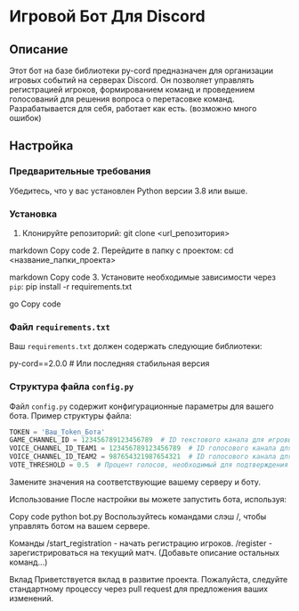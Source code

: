 # Игровой Бот Для Discord

## Описание

Этот бот на базе библиотеки py-cord предназначен для организации игровых событий на серверах Discord. Он позволяет управлять регистрацией игроков, формированием команд и проведением голосований для решения вопроса о перетасовке команд.
Разрабатывается для себя, работает как есть. (возможно много ошибок)
## Настройка

### Предварительные требования

Убедитесь, что у вас установлен Python версии 3.8 или выше.

### Установка

1. Клонируйте репозиторий:
git clone <url_репозитория>

markdown
Copy code
2. Перейдите в папку с проектом:
cd <название_папки_проекта>

markdown
Copy code
3. Установите необходимые зависимости через `pip`:
pip install -r requirements.txt

go
Copy code

### Файл `requirements.txt`

Ваш `requirements.txt` должен содержать следующие библиотеки:

py-cord==2.0.0 # Или последняя стабильная версия



### Структура файла `config.py`

Файл `config.py` содержит конфигурационные параметры для вашего бота. Пример структуры файла:

```python
TOKEN = 'Ваш_Token_Бота'
GAME_CHANNEL_ID = 123456789123456789  # ID текстового канала для игровых уведомлений
VOICE_CHANNEL_ID_TEAM1 = 123456789123456789  # ID голосового канала для первой команды
VOICE_CHANNEL_ID_TEAM2 = 987654321987654321  # ID голосового канала для второй команды
VOTE_THRESHOLD = 0.5  # Процент голосов, необходимый для подтверждения решения
```
Замените значения на соответствующие вашему серверу и боту.

Использование
После настройки вы можете запустить бота, используя:

Copy code
python bot.py
Воспользуйтесь командами слэш /, чтобы управлять ботом на вашем сервере.

Команды
/start_registration - начать регистрацию игроков.
/register - зарегистрироваться на текущий матч.
(Добавьте описание остальных команд...)

Вклад
Приветствуется вклад в развитие проекта. Пожалуйста, следуйте стандартному процессу через pull request для предложения ваших изменений.

